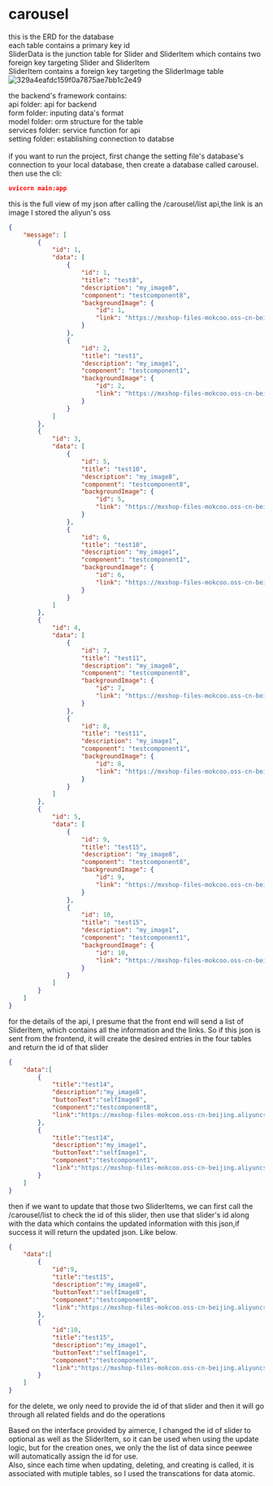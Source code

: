 # carousel
this is the ERD for the database <br/>
each table contains a primary key id<br/>
SliderData is the junction table for Slider and SliderItem which contains two foreign key targeting Slider and SliderItem<br/>
SliderItem contains a foreign key targeting the SliderImage table<br/>
![329a4eafdc159f0a7875ae7bb1c2e49](https://github.com/mokcoo/carousel/assets/69970162/fd7f5f97-80f3-4064-b30c-cc82ca93929d)

the backend's framework contains:<br/>
api folder: api for backend<br/>
form folder: inputing data's format<br/>
model folder: orm structure for the table<br/>
services folder: service function for api<br/>
setting folder: establishing connection to databse<br/><br/>
if you want to run the project, first change the setting file's database's connection to your local database, then create a database called carousel.<br/>
then use the cli:<br/>
```json
uvicorn main:app
```
this is the full view of my json after calling the /carousel/list api,the link is an image I stored the aliyun's oss
```json
{
    "message": [
        {
            "id": 1,
            "data": [
                {
                    "id": 1,
                    "title": "test8",
                    "description": "my_image8",
                    "component": "testcomponent8",
                    "backgroundImage": {
                        "id": 1,
                        "link": "https://mxshop-files-mokcoo.oss-cn-beijing.aliyuncs.com/c35a0ddb3d3b6bb80f2be63ef42a260.jpg"
                    }
                },
                {
                    "id": 2,
                    "title": "test1",
                    "description": "my_image1",
                    "component": "testcomponent1",
                    "backgroundImage": {
                        "id": 2,
                        "link": "https://mxshop-files-mokcoo.oss-cn-beijing.aliyuncs.com/c35a0ddb3d3b6bb80f2be63ef42a260.jpg"
                    }
                }
            ]
        },
        {
            "id": 3,
            "data": [
                {
                    "id": 5,
                    "title": "test10",
                    "description": "my_image8",
                    "component": "testcomponent8",
                    "backgroundImage": {
                        "id": 5,
                        "link": "https://mxshop-files-mokcoo.oss-cn-beijing.aliyuncs.com/c35a0ddb3d3b6bb80f2be63ef42a260.jpg"
                    }
                },
                {
                    "id": 6,
                    "title": "test10",
                    "description": "my_image1",
                    "component": "testcomponent1",
                    "backgroundImage": {
                        "id": 6,
                        "link": "https://mxshop-files-mokcoo.oss-cn-beijing.aliyuncs.com/c35a0ddb3d3b6bb80f2be63ef42a260.jpg"
                    }
                }
            ]
        },
        {
            "id": 4,
            "data": [
                {
                    "id": 7,
                    "title": "test11",
                    "description": "my_image8",
                    "component": "testcomponent8",
                    "backgroundImage": {
                        "id": 7,
                        "link": "https://mxshop-files-mokcoo.oss-cn-beijing.aliyuncs.com/c35a0ddb3d3b6bb80f2be63ef42a260.jpg"
                    }
                },
                {
                    "id": 8,
                    "title": "test11",
                    "description": "my_image1",
                    "component": "testcomponent1",
                    "backgroundImage": {
                        "id": 8,
                        "link": "https://mxshop-files-mokcoo.oss-cn-beijing.aliyuncs.com/c35a0ddb3d3b6bb80f2be63ef42a260.jpg"
                    }
                }
            ]
        },
        {
            "id": 5,
            "data": [
                {
                    "id": 9,
                    "title": "test15",
                    "description": "my_image8",
                    "component": "testcomponent8",
                    "backgroundImage": {
                        "id": 9,
                        "link": "https://mxshop-files-mokcoo.oss-cn-beijing.aliyuncs.com/c35a0ddb3d3b6bb80f2be63ef42a260.jpg"
                    }
                },
                {
                    "id": 10,
                    "title": "test15",
                    "description": "my_image1",
                    "component": "testcomponent1",
                    "backgroundImage": {
                        "id": 10,
                        "link": "https://mxshop-files-mokcoo.oss-cn-beijing.aliyuncs.com/c35a0ddb3d3b6bb80f2be63ef42a260.jpg"
                    }
                }
            ]
        }
    ]
}
```
for the details of the api, I presume that the front end will send a list of SliderItem, which contains all the information and the links. So if this json is sent from the frontend, it will create the desired entries in the four tables and return the id of that slider
```json
{
    "data":[
        {
            "title":"test14",
            "description":"my_image8",
            "buttonText":"selfImage8",
            "component":"testcomponent8",
            "link":"https://mxshop-files-mokcoo.oss-cn-beijing.aliyuncs.com/c35a0ddb3d3b6bb80f2be63ef42a260.jpg"
        },
        {
            "title":"test14",
            "description":"my_image1",
            "buttonText":"selfImage1",
            "component":"testcomponent1",
            "link":"https://mxshop-files-mokcoo.oss-cn-beijing.aliyuncs.com/c35a0ddb3d3b6bb80f2be63ef42a260.jpg"
        }
    ]
}
```
then if we want to update that those two SliderItems, we can first call the /carousel/list to check the id of this slider, then use that slider's id along with the data which contains the updated information with this json,if success it will return the updated json. Like below.
```json
{
    "data":[
        {
            "id":9,
            "title":"test15",
            "description":"my_image8",
            "buttonText":"selfImage8",
            "component":"testcomponent8",
            "link":"https://mxshop-files-mokcoo.oss-cn-beijing.aliyuncs.com/c35a0ddb3d3b6bb80f2be63ef42a260.jpg"
        },
        {
            "id":10,
            "title":"test15",
            "description":"my_image1",
            "buttonText":"selfImage1",
            "component":"testcomponent1",
            "link":"https://mxshop-files-mokcoo.oss-cn-beijing.aliyuncs.com/c35a0ddb3d3b6bb80f2be63ef42a260.jpg"
        }
    ]
}
```
for the delete, we only need to provide the id of that slider and then it will go through all related fields and do the operations<br/>

Based on the interface provided by aimerce, I changed the id of slider to optional as well as the SliderItem, so it can be used when using the update logic, but for the creation ones, we only the the list of data since peewee will automatically assign the id for use. <br/>
Also, since each time when updating, deleting, and creating is called, it is associated with mutiple tables, so I used the transcations for data atomic.
